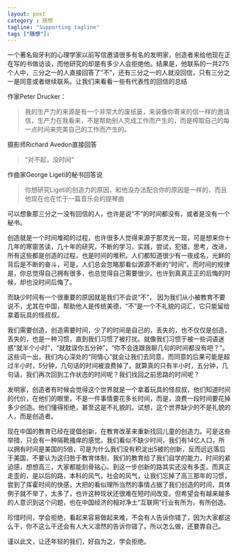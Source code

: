 ```yaml
---
layout: post
category : 随想
tagline: "Supporting tagline"
tags ["随想"]:
---
```


一个著名匈牙利的心理学家以前写信邀请很多有名的发明家，创造者来给他现在正在写的书做访谈，而他研究的却是有多少人会拒绝他。结果是，他联系的一共275个人中，三分之一的人直接回答了”不”，还有三分之一的人就没回信，只有三分之一是同意或者继续联系。让我们来看看一些有代表性的回信的总结

作家Peter Drucker：
> 我的生产力的来源是有一个非常大的废纸篓，来装像你寄来的信一样的邀请信，生产力在我看来，不是帮助别人完成工作而产生的，而是榨取自己的每一点时间来完美自己的工作而产生的。

摄影师Richard Avedon直接回答 
> “对不起，没时间”

作曲家George Ligeti的秘书回答说
> 你想研究Ligeti的创造力的原因，和他没办法配合你的原因是一样的，而且他现在也在忙于一篇音乐会的提琴曲

可以想象那三分之一没有回信的人，也许是说“不”的时间都没有，或者是没有一个秘书。

创造就是一个时间堆砌的过程，也许很多人觉得来源于那灵光一现，可是想来你十几年的寒窗苦读，几十年的研究，不断的学习，实践，尝试，犯错，思考，改进，所有这些都是创造的过程，也是时间的堆积。人们都知道很少有一夜成名，光鲜的背后是不断的奋斗，可是，人们总会忽略那看似源源不断的“时间”。而时间的规律是，你总觉得自己拥有很多，也总觉得自己需要很少。也许到真真正正的后悔的时候，却也没时间后悔了。
	
而缺少时间有一个很重要的原因就是我们不会说“不”， 因为我们从小被教育不要说不，尤其在中国，帮助他人是传统美德，“不”是一个不礼貌的词汇，它只能留给拿着玩具的怪叔叔。

我们需要创造，创造需要时间，少了的时间是自己的，丢失的，也不仅仅是创造，丢失的，也是一种习惯，直到我们习惯了被打扰。就像我们习惯于被一些词语迷惑“就半个小时”，“就耽误你五分钟”，“你不会连跟我聊几句的时间都没有吧？”。这些词一出，我们内心深处的“同情心”就会让我们去同意，而同意的后果可能是超过半小时，5分钟，几句话的时间被浪费掉了。就算真的只有半小时，五分钟，几句话，我们再次回到工作状态的时间呢？我们找回之前思路的时间呢？

发明家，创造者有时候会觉得这个世界就是一个拿着玩具的怪叔叔，他们知道时间的代价，在他们的眼里，不是一件事情要花多长时间，而是，浪费一段时间要花掉多少创造。他们懂得拒绝，甚至这是不礼貌的。试想，这个世界缺少的不是礼貌的人，而是创造者。

现在中国的教育已经在提倡创新，在教育改革来重新找回儿童的创造力。可是这些举措，只会有一种隔靴搔痒的感觉。我们看似不缺少时间，我们有14亿人口，所以拥有时间是美国的5倍，可是为什么我们没有积淀出5被的创新，反而远远落后于美国，不要认为这归咎于教育体制，我们的教育给了我们自学的能力，时间的紧迫感，想想高三，大家都能刻骨铭心。到这一步创新的路其实还没有多歪。而真正走歪的，是以后的路，本科的风气，社会的风气，让我们忘掉了高三那年的习惯，尝到了挥霍时间的快感，大把的看似理所当然的事情占据了我们创造的时间，具体例子就不举了，太多了，也许这种现状还很难在短时间改变。但希望会有越来越多的人意识到这个问题，也在中国经济的相对净土“互联网”行业有所为，有所创造。

珍惜时间，学会拒绝，看起来容易做起来难，不会有人告诉你错了，因为大家都这么干，你不这么干还会有人大义凛然的告诉你错了。所以怎么做，还要靠自己。

谨以此文，让还年轻的我们，好自为之，学会拒绝。

